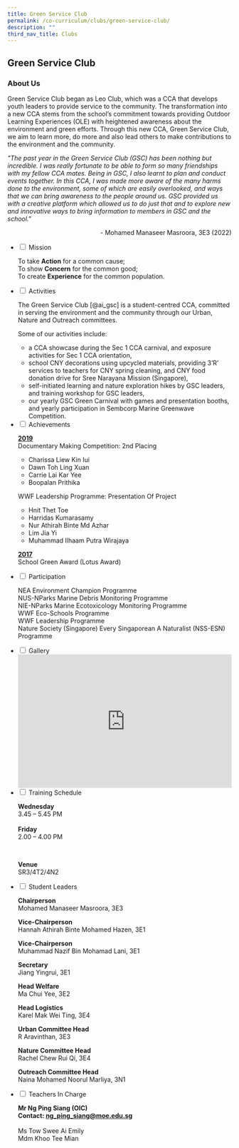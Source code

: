```yaml
---
title: Green Service Club
permalink: /co-curriculum/clubs/green-service-club/
description: ""
third_nav_title: Clubs
---
```

## Green Service Club
### About Us

<p>Green Service Club began as Leo Club, which was a CCA that develops youth leaders to provide service to the community. The transformation into a new CCA stems from the school’s commitment towards providing Outdoor Learning Experiences (OLE) with heightened awareness about the environment and green efforts. Through this new CCA, Green Service Club, we aim to learn more, do more and also lead others to make contributions to the environment and the community.</p>

<p><em>"The past year in the Green Service Club (GSC) has been nothing but incredible. I was really fortunate to be able to form so many friendships with my fellow CCA mates. Being in GSC, I also learnt to plan and conduct events together. In this CCA, I was made more aware of the many harms done to the environment, some of which are easily overlooked, and ways that we can bring awareness to the people around us. GSC provided us with a creative platform which allowed us to do just that and to explore new and innovative ways to bring information to members in GSC and the school."</em></p>
<p style="text-align: right;">- Mohamed Manaseer Masroora, 3E3 (2022)</p>

<ul class="jekyllcodex_accordion">
<li><input id="accordion1" type="checkbox" /> <label for="accordion1">Mission</label>
<div>
<p>To take&nbsp;<strong>Action</strong>&nbsp;for a common cause;<br />To show&nbsp;<strong>Concern</strong>&nbsp;for the common good;<br />To create&nbsp;<strong>Experience</strong>&nbsp;for the common population.</p>
</div>
</li>
<li><input id="accordion2" type="checkbox" /> <label for="accordion2">Activities</label>
<div>
<p>The Green Service Club [@ai_gsc] is a student-centred CCA, committed in serving the environment and the community through our Urban, Nature and Outreach committees.</p>
<p>Some of our activities include:</p>
<ul>
<li>a CCA showcase during the Sec 1 CCA carnival, and exposure activities for Sec 1 CCA orientation,</li>
<li>school CNY decorations using upcycled materials, providing 3’R’ services to teachers for CNY spring cleaning, and CNY food donation drive for Sree Narayana Mission (Singapore),</li>
<li>self-initiated learning and nature exploration hikes by GSC leaders, and training workshop for GSC leaders,</li>
<li>our yearly GSC Green Carnival with games and presentation booths, and yearly participation in Sembcorp Marine Greenwave Competition.</li>
</ul>

</div>
</li>
<li><input id="accordion3" type="checkbox" /> <label for="accordion3">Achievements</label>
<div>
<p><u><strong>2019</strong><br /></u>Documentary Making Competition: 2nd Placing</p>
<ul>
<li>Charissa Liew Kin Iui</li>
<li>Dawn Toh Ling Xuan</li>
<li>Carrie Lai Kar Yee</li>
<li>Boopalan Prithika</li>
</ul>
<p>WWF Leadership Programme: Presentation Of Project</p>
<ul>
<li>Hnit Thet Toe</li>
<li>Harridas Kumarasamy</li>
<li>Nur Athirah Binte Md Azhar</li>
<li>Lim Jia Yi</li>
<li>Muhammad Ilhaam Putra Wirajaya</li>
</ul>
<p><strong><u>2017<br /></u></strong>School Green Award (Lotus Award)</p>
</div>
</li>
<li><input id="accordion4" type="checkbox" /> <label for="accordion4">Participation</label>
<div>
<p>NEA Environment Champion Programme<br />NUS-NParks Marine Debris Monitoring Programme<br />NIE-NParks Marine Ecotoxicology Monitoring Programme<br />WWF Eco-Schools Programme<br />WWF Leadership Programme<br />Nature Society (Singapore) Every Singaporean A Naturalist (NSS-ESN) Programme</p>
</div>
</li>
<li><input id="accordion5" type="checkbox" /> <label for="accordion5">Gallery</label>
<div>
<iframe src="https://docs.google.com/presentation/d/e/2PACX-1vSvdxVsbrShxxeLoiowmOz8b8yXf_c7tCN1CnvTmxslUSN_2iQjn9dP9t7owoT_FBeMnH_h5BjJ-4TV/embed?start=false&loop=false&delayms=5000" frameborder="0" width="480" height="299" allowfullscreen="true"></iframe>
</div>
</li>
<li><input id="accordion6" type="checkbox" /> <label for="accordion6">Training Schedule</label>
<div>
<p><strong>Wednesday</strong><br />3.45 &ndash; 5.45 PM<br /><br /><strong>Friday</strong><br />2.00 &ndash; 4.00 PM</p><br/><p><strong>Venue</strong><br>SR3/4T2/4N2</p>
</div>
</li>
<li><input id="accordion7" type="checkbox" /> <label for="accordion7">Student Leaders</label>
<div>
<p><strong>Chairperson<br /></strong>Mohamed Manaseer Masroora, 3E3</p>
<p><strong>Vice-Chairperson<br /></strong>Hannah Athirah Binte Mohamed Hazen, 3E1</p>
<p><strong>Vice-Chairperson<br /></strong>Muhammad Nazif Bin Mohamad Lani, 3E1</p>
<p><strong>Secretary<br /></strong>Jiang Yingrui, 3E1</p>
<p><strong>Head Welfare<br /></strong>Ma Chui Yee, 3E2</p>
<p><strong>Head Logistics<br /></strong>Karel Mak Wei Ting, 3E4</p>
<p><strong>Urban Committee Head<br /></strong>R Aravinthan, 3E3</p>
<p><strong>Nature Committee Head<br /></strong>Rachel Chew Rui Qi, 3E4</p>
<p><strong>Outreach Committee Head<br /></strong>Naina Mohamed Noorul Marliya, 3N1</p>
</div>
</li>
<li><input id="accordion8" type="checkbox" /> <label for="accordion8">Teachers In Charge</label>
<div>
<p><strong>Mr Ng Ping Siang (OIC)<br />Contact:&nbsp;<a href="mailto:ng_ping_siang@moe.edu.sg" target="">ng_ping_siang@moe.edu.sg</a></strong><br /><br />Ms Tow Swee Ai Emily<br />Mdm Khoo Tee Mian
</li>
</ul>